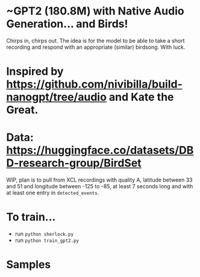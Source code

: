 # ~GPT2 (180.8M) with Native Audio Generation... and Birds!
Chirps in, chirps out. The idea is for the model to be able to take a short recording and respond with an appropriate (similar) birdsong. With luck.
# Inspired by https://github.com/nivibilla/build-nanogpt/tree/audio and Kate the Great.
# Data: https://huggingface.co/datasets/DBD-research-group/BirdSet
WIP, plan is to pull from XCL recordings with quality A, latitude between 33 and 51 and longitude between -125 to -85, at least 7 seconds long and with at least one entry in `detected_events`.

# To train...
- run `python sherlock.py`
- run `python train_gpt2.py`


# Samples

